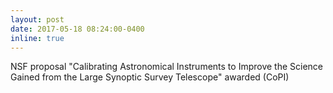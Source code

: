 ```yaml
---
layout: post
date: 2017-05-18 08:24:00-0400
inline: true
---
```


NSF proposal "Calibrating Astronomical Instruments to Improve the Science Gained from the Large Synoptic Survey Telescope" awarded (CoPI) 
